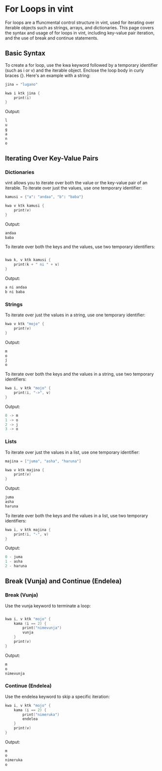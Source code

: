 # For Loops in vint

For loops are a ffuncmental control structure in vint, used for iterating over iterable objects such as strings, arrays, and dictionaries. This page covers the syntax and usage of for loops in vint, including key-value pair iteration, and the use of break and continue statements.

## Basic Syntax
To create a for loop, use the kwa keyword followed by a temporary identifier (such as i or v) and the iterable object. Enclose the loop body in curly braces {}. Here's an example with a string:

```s
jina = "lugano"

kwa i ktk jina {
    print(i)
}
```
Output:

```s
l
u
g
a
n
o
```

## Iterating Over Key-Value Pairs

### Dictionaries

vint allows you to iterate over both the value or the key-value pair of an iterable. To iterate over just the values, use one temporary identifier:

```s
kamusi = {"a": "andaa", "b": "baba"}

kwa v ktk kamusi {
    print(v)
}
```

Output:

```s
andaa
baba
```
To iterate over both the keys and the values, use two temporary identifiers:

```s

kwa k, v ktk kamusi {
    print(k + " ni " + v)
}
```
Output:

```s
a ni andaa
b ni baba
```

### Strings

To iterate over just the values in a string, use one temporary identifier:

```s
kwa v ktk "mojo" {
    print(v)
}
```

Output:
```s
m
o
j
o
```
To iterate over both the keys and the values in a string, use two temporary identifiers:

```s
kwa i, v ktk "mojo" {
    print(i, "->", v)
}
```
Output:
```s
0 -> m
1 -> o
2 -> j
3 -> o
```

### Lists

To iterate over just the values in a list, use one temporary identifier:

```s
majina = ["juma", "asha", "haruna"]

kwa v ktk majina {
    print(v)
}
```

Output:

```s
juma
asha
haruna
```

To iterate over both the keys and the values in a list, use two temporary identifiers:

```s
kwa i, v ktk majina {
    print(i, "-", v)
}
```

Output:

```s
0 - juma
1 - asha
2 - haruna
```

## Break (Vunja) and Continue (Endelea)

### Break (Vunja)

Use the vunja keyword to terminate a loop:

```s

kwa i, v ktk "mojo" {
    kama (i == 2) {
        print("nimevunja")
        vunja
    }
    print(v)
}
```

Output:

```s
m
o
nimevunja
```

### Continue (Endelea)

Use the endelea keyword to skip a specific iteration:

```s
kwa i, v ktk "mojo" {
    kama (i == 2) {
        print("nimeruka")
        endelea
    }
    print(v)
}
```

Output:

```s
m
o
nimeruka
o
```